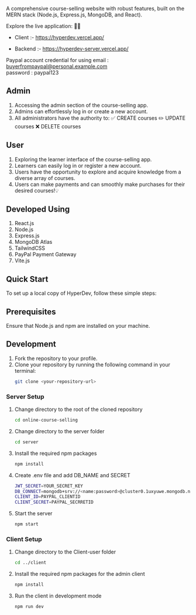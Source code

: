 A comprehensive course-selling website with robust features, built on the MERN stack (Node.js, Express.js, MongoDB, and React).

Explore the live application: 🚀✨
- Client :-  https://hyperdev.vercel.app/

- Backend :- https://hyperdev-server.vercel.app/

Paypal account credential for using
email    : buyerfrompaypal@personal.example.com  
password : paypal123

## Admin

1. Accessing the admin section of the course-selling app.
2. Admins can effortlessly log in or create a new account.
3. All administrators have the authority to:
   ✅ CREATE courses
   ✏️ UPDATE courses
   ❌ DELETE courses

## User

1. Exploring the learner interface of the course-selling app.
2. Learners can easily log in or register a new account.
3. Users have the opportunity to explore and acquire knowledge from a diverse array of courses.
4. Users can make payments and can smoothly make purchases for their desired courses!💡

## Developed Using

1. React.js
2. Node.js
3. Express.js
4. MongoDB Atlas
5. TailwindCSS
6. PayPal Payment Gateway
7. Vite.js

## Quick Start

To set up a local copy of HyperDev, follow these simple steps:

## Prerequisites

Ensure that Node.js and npm are installed on your machine.

## Development

1. Fork the repository to your profile.
2. Clone your repository by running the following command in your terminal:
   ```sh
   git clone <your-repository-url>
   ```

### Server Setup

1. Change directory to the root of the cloned repository
   ```sh
   cd online-course-selling
   ```
2. Change directory to the server folder
   ```sh
   cd server
   ```
3. Install the required npm packages
   ```sh
   npm install
   ```
4. Create .env file and add DB_NAME and SECRET
   ```sh
   JWT_SECRET=YOUR_SECRET_KEY
   DB_CONNECT=mongodb+srv://<name:password>@cluster0.1uxyuwe.mongodb.net/project
   CLIENT_ID=PAYPAL_CLIENTID
   CLIENT_SECRET=PAYPAL_SECRRETID
   ```
5. Start the server
   ```sh
   npm start
   ```

### Client Setup

1. Change directory to the Client-user folder
   ```sh
   cd ../client
   ```
2. Install the required npm packages for the admin client
   ```sh
   npm install
   ```
3. Run the client in development mode
   ```sh
   npm run dev
   ```
